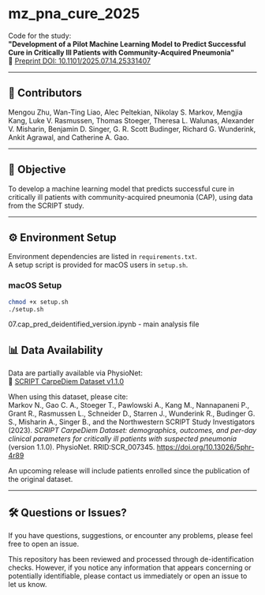 # mz_pna_cure_2025

Code for the study:  
**"Development of a Pilot Machine Learning Model to Predict Successful Cure in Critically Ill Patients with Community-Acquired Pneumonia"**  
📄 [Preprint DOI: 10.1101/2025.07.14.25331407](https://doi.org/10.1101/2025.07.14.25331407)

---

## 👥 Contributors

Mengou Zhu, Wan-Ting Liao, Alec Peltekian, Nikolay S. Markov, Mengjia Kang, Luke V. Rasmussen, Thomas Stoeger, Theresa L. Walunas, Alexander V. Misharin, Benjamin D. Singer, G. R. Scott Budinger, Richard G. Wunderink, Ankit Agrawal, and Catherine A. Gao.

---

## 🎯 Objective

To develop a machine learning model that predicts successful cure in critically ill patients with community-acquired pneumonia (CAP), using data from the SCRIPT study.

---

## ⚙️ Environment Setup

Environment dependencies are listed in `requirements.txt`.  
A setup script is provided for macOS users in `setup.sh`.

### macOS Setup

```bash
chmod +x setup.sh
./setup.sh
```

07.cap_pred_deidentified_version.ipynb - main analysis file 

## 📊 Data Availability

Data are partially available via PhysioNet:  
🔗 [SCRIPT CarpeDiem Dataset v1.1.0](https://physionet.org/content/script-carpediem-dataset/1.1.0/)

When using this dataset, please cite:  
Markov N., Gao C. A., Stoeger T., Pawlowski A., Kang M., Nannapaneni P., Grant R., Rasmussen L., Schneider D., Starren J., Wunderink R., Budinger G. S., Misharin A., Singer B., and the Northwestern SCRIPT Study Investigators (2023). *SCRIPT CarpeDiem Dataset: demographics, outcomes, and per-day clinical parameters for critically ill patients with suspected pneumonia* (version 1.1.0). PhysioNet. RRID:SCR_007345. https://doi.org/10.13026/5phr-4r89

An upcoming release will include patients enrolled since the publication of the original dataset.


---

## 🛠️ Questions or Issues?

If you have questions, suggestions, or encounter any problems, please feel free to open an issue. 

This repository has been reviewed and processed through de-identification checks. However, if you notice any information that appears concerning or potentially identifiable, please contact us immediately or open an issue to let us know.
